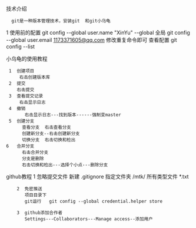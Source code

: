 技术介绍

      git是一种版本管理技术，安装git  和git小乌龟
	  
1    使用前的配置
     git config --global user.name "XinYu"              --global 全局
     git config --global user.email 1173371605@qq.com
	 修改重复命令即可
	 查看配置
	  git config --list
	  

小乌龟的使用教程
   
     1  创建项目
	     右击创建版本库
	 2  提交
	    右击提交
     3  查看提交记录
	     右击显示日志
     4  撤销
	       右击显示日志---找到版本------强制变master
	 5  创建分支
	      查看分支  右击查看分支
		  创建新分支--右击创建新分支
		  切换分支  右击切换和检出
    6   合并分支
	      右击合并分支
		  分支是删除
		  右击切换和检出---选择个小点---删除分支

github教程
       1  忽略提交文件
	        新建  .gitignore
			     指定文件夹   /mtk/
			     所有类型文件  *.txt
		
		2  免密推送
		   项目目录下
		   git运行   git config --global credential.helper store
		
		3  github添加合作者
		   Settings---Collaborators---Manage access--添加用户
		